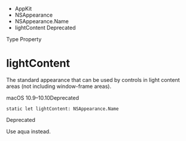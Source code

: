 

- AppKit
- NSAppearance
- NSAppearance.Name
-  lightContent Deprecated

Type Property

# lightContent

The standard appearance that can be used by controls in light content areas (not including window-frame areas).

macOS 10.9–10.10Deprecated

``` source
static let lightContent: NSAppearance.Name
```

Deprecated

Use aqua instead.

